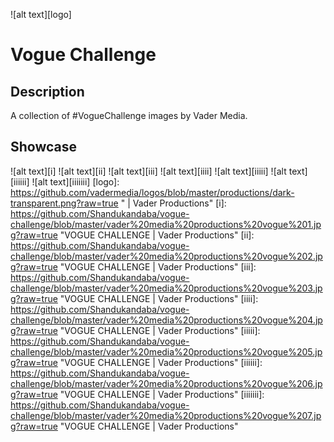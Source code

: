 ![alt text][logo]
# Vogue Challenge
## Description
A collection of #VogueChallenge images by Vader Media.
## Showcase
![alt text][i]
![alt text][ii]
![alt text][iii]
![alt text][iiii]
![alt text][iiiii]
![alt text][iiiiii]
![alt text][iiiiiii]
[logo]: https://github.com/vadermedia/logos/blob/master/productions/dark-transparent.png?raw=true " | Vader Productions"
[i]: https://github.com/Shandukandaba/vogue-challenge/blob/master/vader%20media%20productions%20vogue%201.jpg?raw=true "VOGUE CHALLENGE | Vader Productions"
[ii]: https://github.com/Shandukandaba/vogue-challenge/blob/master/vader%20media%20productions%20vogue%202.jpg?raw=true "VOGUE CHALLENGE | Vader Productions"
[iii]: https://github.com/Shandukandaba/vogue-challenge/blob/master/vader%20media%20productions%20vogue%203.jpg?raw=true "VOGUE CHALLENGE | Vader Productions"
[iiii]: https://github.com/Shandukandaba/vogue-challenge/blob/master/vader%20media%20productions%20vogue%204.jpg?raw=true "VOGUE CHALLENGE | Vader Productions"
[iiiii]: https://github.com/Shandukandaba/vogue-challenge/blob/master/vader%20media%20productions%20vogue%205.jpg?raw=true "VOGUE CHALLENGE | Vader Productions"
[iiiiii]: https://github.com/Shandukandaba/vogue-challenge/blob/master/vader%20media%20productions%20vogue%206.jpg?raw=true "VOGUE CHALLENGE | Vader Productions"
[iiiiiii]: https://github.com/Shandukandaba/vogue-challenge/blob/master/vader%20media%20productions%20vogue%207.jpg?raw=true "VOGUE CHALLENGE | Vader Productions"
